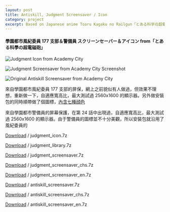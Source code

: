```yaml
---
layout: post
title: Antiskill, Judgment Screensaver / Icon
category: project
excerpt: Based on Japanese anime Toaru Kagaku no Railgun「とある科学の超電磁砲」
---
```


<h4>學園都市風紀委員 177 支部＆警備員 スクリーンセーバー＆アイコン from「とある科學の超電磁砲」</h4>

<p><img src="http://static.sparanoid.com/judgment-screensaver-icon-from-academy-city-00.png" alt="Judgment Icon from Academy City" class="no-border"></p>

<p><img src="http://static.sparanoid.com/judgment-screensaver-icon-from-academy-city-02.png" alt="Judgment Screensaver from Academy City Screenshot"></p>

<p><img src="http://static.sparanoid.com/antiskill-screensaver-from-academy-city-02.jpg" alt="Original Antiskill Screensaver from Academy City"></p>

<section><p>來自學園都市風紀委員 177 支部的屏保，網上之前貌似有人做過，但效果不理想，重新做一下，自適應寬高比，最大測試過 2560x1600 的顯示器。另外做安裝包的同時順帶做了個圖標，<a href="http://static.sparanoid.com/judgment-screensaver-icon-from-academy-city-01.png">內含七種顔色</a></p>

<p>來自學園都市警備員的屏幕保護，在第 24 話中出現過，自適應寬高比，最大測試過 2560x1600 的顯示器。由于警備員的圖標並不十分美觀，所以安裝包就沿用了風紀委員的</p>
</section>

<p class=download><a href="http://static.sparanoid.com/download/judgment_icon.7z">Download</a> / judgment_icon.7z</p>
<p class=download><a href="http://static.sparanoid.com/download/judgment_library.7z">Download</a> / judgment_library.7z</p>
<p class=download><a href="http://static.sparanoid.com/download/judgment_screensaver.7z">Download</a> / judgment_screensaver.7z</p>
<p class=download><a href="http://static.sparanoid.com/download/judgment_screensaver_chs.7z">Download</a> / judgment_screensaver_chs.7z</p>
<p class=download><a href="http://static.sparanoid.com/download/judgment_screensaver_en.7z">Download</a> / judgment_screensaver_en.7z</p>
<p class=download><a href="http://static.sparanoid.com/download/antiskill_screensaver.7z">Download</a> / antiskill_screensaver.7z</p>
<p class=download><a href="http://static.sparanoid.com/download/antiskill_screensaver_chs.7z">Download</a> / antiskill_screensaver_chs.7z</p>
<p class=download><a href="http://static.sparanoid.com/download/antiskill_screensaver_en.7z">Download</a> / antiskill_screensaver_en.7z</p>